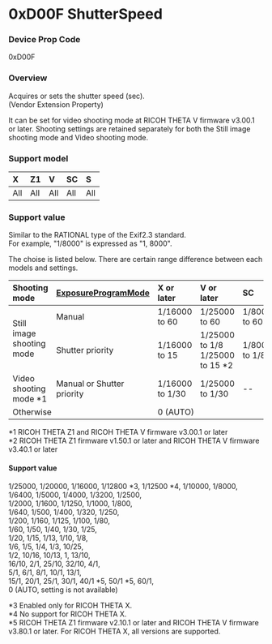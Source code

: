 # 0xD00F ShutterSpeed

### Device Prop Code

0xD00F

### Overview

Acquires or sets the shutter speed (sec).   
(Vendor Extension Property)

It can be set for video shooting mode at RICOH THETA V firmware v3.00.1 or later. Shooting settings are retained separately for both the Still image shooting mode and Video shooting mode.

### Support model

| X | Z1 | V | SC | S |
|:--|:--|:--|:--|:--|
| All | All | All | All | All |

### Support value

Similar to the RATIONAL type of the Exif2.3 standard.   
For example, "1/8000" is expressed as "1, 8000".

The choise is listed below. There are certain range difference between each models and settings.

<table border="0">
  <thead>
    <tr>
      <th style="text-align: left">Shooting mode</th>
      <th style="text-align: left"><a href="exposure_program_mode.md">ExposureProgramMode</a></th>
      <th style="text-align: left">X or later</th>
      <th style="text-align: left">V or later</th>
      <th style="text-align: left">SC</th>
      <th style="text-align: left">S</th>
    </tr>
  </thead>
  <tbody>
    <tr>
      <td rowspan="2">Still image shooting mode</td>
      <td>Manual</td>
      <td>1/16000 to 60</td>
      <td>1/25000 to 60</td>
      <td>1/8000 to 60</td>
      <td>1/6400 to 60</td>
    </tr>
    <tr>
      <td>Shutter priority</td>
      <td>1/16000 to 15</td>
      <td>1/25000 to 1/8<br>1/25000 to 15 <span class="mintext">*2</span></td>
      <td>1/8000 to 1/8</td>
      <td>1/6400 to 1/8</td>
    </tr>
    <tr>
      <td>Video shooting mode <span class="mintext">*1</span></td>
      <td>Manual or Shutter priority</td>
      <td>1/16000 to 1/30</td>
      <td>1/25000 to 1/30</td>
      <td>--</td>
      <td>--</td>
    </tr>
    <tr>
      <td colspan="2">Otherwise</td>
      <td colspan="3">0 (AUTO)</td>
    </tr>
  </tbody>
</table>

\*1 RICOH THETA Z1 and RICOH THETA V firmware v3.00.1 or later  
\*2 RICOH THETA Z1 firmware v1.50.1 or later and RICOH THETA V firmware v3.40.1 or later

#### Support value

1/25000, 1/20000, 1/16000, 1/12800 \*3, 1/12500 \*4, 1/10000, 1/8000,  
 1/6400, 1/5000, 1/4000, 1/3200, 1/2500,  
 1/2000, 1/1600, 1/1250, 1/1000, 1/800,  
 1/640, 1/500, 1/400, 1/320, 1/250,  
 1/200, 1/160, 1/125, 1/100, 1/80,  
 1/60, 1/50, 1/40, 1/30, 1/25,  
 1/20, 1/15, 1/13, 1/10, 1/8,  
 1/6, 1/5, 1/4, 1/3, 10/25,  
 1/2, 10/16, 10/13, 1, 13/10,  
 16/10, 2/1, 25/10, 32/10, 4/1,  
5/1, 6/1, 8/1, 10/1, 13/1,  
 15/1, 20/1, 25/1, 30/1, 40/1 \*5, 50/1 \*5, 60/1,  
0 (AUTO, setting is not available)

\*3 Enabled only for RICOH THETA X.  
\*4 No support for RICOH THETA X.  
\*5 RICOH THETA Z1 firmware v2.10.1 or later and RICOH THETA V firmware v3.80.1 or later. For RICOH THETA X, all versions are supported.  
